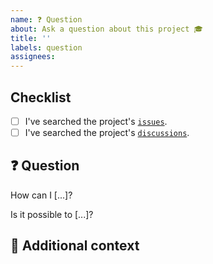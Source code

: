 ```yaml
---
name: ❓ Question
about: Ask a question about this project 🎓
title: ''
labels: question
assignees:
---
```


## Checklist

<!-- Mark with an `x` all the checkboxes that apply (like `[x]`). -->

<!-- Regardless, if something isn't clearly documented or easy to understand - let me know! -->

- [ ] I've searched the project's [`issues`](https://github.com/hivemq/hivemq-mqtt-client/issues?q=is%3Aissue).
- [ ] I've searched the project's [`discussions`](https://github.com/hivemq/hivemq-mqtt-client/discussions).

## ❓ Question

<!-- What is your question -->

How can I [...]?

Is it possible to [...]?

## 📎 Additional context

<!-- Add any other context or screenshots about the feature request here. -->
